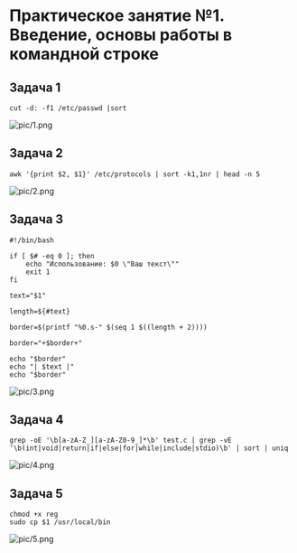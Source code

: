 # Практическое занятие №1. Введение, основы работы в командной строке


## Задача 1
```cut -d: -f1 /etc/passwd |sort```

![pic/1.png](pic/1.png)

## Задача 2
```awk '{print $2, $1}' /etc/protocols | sort -k1,1nr | head -n 5```

![pic/2.png](pic/2.png)

## Задача 3
```
#!/bin/bash

if [ $# -eq 0 ]; then
    echo "Использование: $0 \"Ваш текст\""
    exit 1
fi

text="$1"

length=${#text}

border=$(printf "%0.s-" $(seq 1 $((length + 2))))

border="+$border+"

echo "$border"
echo "| $text |"
echo "$border"
```            

![pic/3.png](pic/3.png)

## Задача 4
```
grep -oE '\b[a-zA-Z_][a-zA-Z0-9_]*\b' test.c | grep -vE '\b(int|void|return|if|else|for|while|include|stdio)\b' | sort | uniq
```

![pic/4.png](pic/4.png)

## Задача 5
```
chmod +x reg
sudo cp $1 /usr/local/bin
```

![pic/5.png](pic/5.png)

